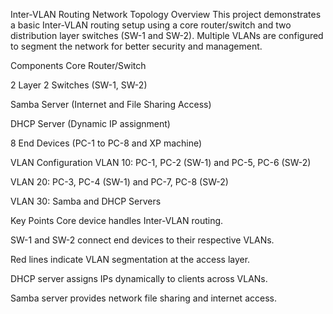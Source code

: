 Inter-VLAN Routing Network Topology
Overview
This project demonstrates a basic Inter-VLAN routing setup using a core router/switch and two distribution layer switches (SW-1 and SW-2). Multiple VLANs are configured to segment the network for better security and management.

Components
Core Router/Switch

2 Layer 2 Switches (SW-1, SW-2)

Samba Server (Internet and File Sharing Access)

DHCP Server (Dynamic IP assignment)

8 End Devices (PC-1 to PC-8 and XP machine)

VLAN Configuration
VLAN 10: PC-1, PC-2 (SW-1) and PC-5, PC-6 (SW-2)

VLAN 20: PC-3, PC-4 (SW-1) and PC-7, PC-8 (SW-2)

VLAN 30: Samba and DHCP Servers

Key Points
Core device handles Inter-VLAN routing.

SW-1 and SW-2 connect end devices to their respective VLANs.

Red lines indicate VLAN segmentation at the access layer.

DHCP server assigns IPs dynamically to clients across VLANs.

Samba server provides network file sharing and internet access.
